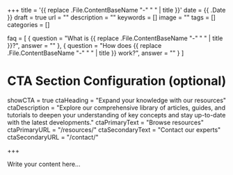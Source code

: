 +++
title = '{{ replace .File.ContentBaseName "-" " " | title }}'
date = {{ .Date }}
draft = true
url = ""
description = ""
keywords = []
image = ""
tags = []
categories = []

faq = [
  {
    question = "What is {{ replace .File.ContentBaseName "-" " " | title }}?",
    answer = ""
  },
  {
    question = "How does {{ replace .File.ContentBaseName "-" " " | title }} work?",
    answer = ""
  }
]


# CTA Section Configuration (optional)
showCTA = true
ctaHeading = "Expand your knowledge with our resources"
ctaDescription = "Explore our comprehensive library of articles, guides, and tutorials to deepen your understanding of key concepts and stay up-to-date with the latest developments."
ctaPrimaryText = "Browse resources"
ctaPrimaryURL = "/resources/"
ctaSecondaryText = "Contact our experts"
ctaSecondaryURL = "/contact/"

+++

Write your content here...
